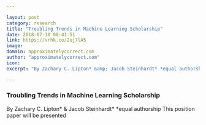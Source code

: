 ```yaml
---

layout: post
category: research
title: "Troubling Trends in Machine Learning Scholarship"
date: 2018-07-10 00:41:51
link: https://vrhk.co/2uj7lA5
image: 
domain: approximatelycorrect.com
author: "approximatelycorrect.com"
icon: 
excerpt: "By Zachary C. Lipton* &amp; Jacob Steinhardt* *equal authorship This position paper will be presented"

---
```


### Troubling Trends in Machine Learning Scholarship

By Zachary C. Lipton* &amp; Jacob Steinhardt* *equal authorship This position paper will be presented